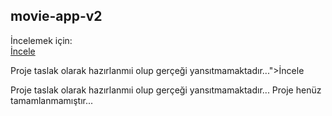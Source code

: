 ## movie-app-v2

İncelemek için:
<br>
<a href="https://mbcommercesite.netlify.app">İncele</a>

Proje taslak olarak hazırlanmıi olup gerçeği yansıtmamaktadır...">İncele</a>

Proje taslak olarak hazırlanmıi olup gerçeği yansıtmamaktadır...
Proje henüz tamamlanmamıştır...
